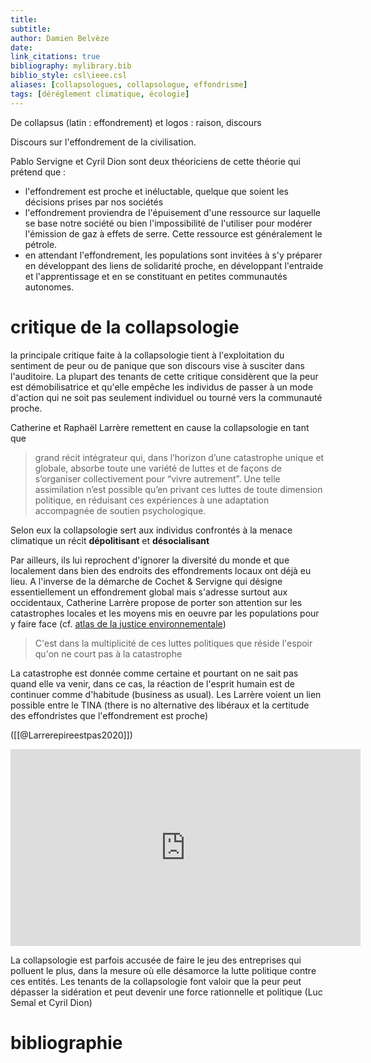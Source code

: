 ```yaml
---
title: 
subtitle:
author: Damien Belvèze
date: 
link_citations: true
bibliography: mylibrary.bib
biblio_style: csl\ieee.csl
aliases: [collapsologues, collapsologue, effondrisme]
tags: [déréglement climatique, écologie]
---
```


De collapsus (latin : effondrement) et logos : raison, discours

Discours sur l'effondrement de la civilisation. 

Pablo Servigne et Cyril Dion sont deux théoriciens de cette théorie qui prétend que : 
- l'effondrement est proche et inéluctable, quelque que soient les décisions prises par nos sociétés
- l'effondrement proviendra de l'épuisement d'une ressource sur laquelle se base notre société ou bien l'impossibilité de l'utiliser pour modérer l'émission de gaz à effets de serre. Cette ressource est généralement le pétrole. 
- en attendant l'effondrement, les populations sont invitées à s'y préparer en développant des liens de solidarité proche, en développant l'entraide et l'apprentissage et en se constituant en petites communautés autonomes. 

# critique de la collapsologie

la principale critique faite à la collapsologie tient à l'exploitation du sentiment de peur ou de panique que son discours vise à susciter dans l'auditoire. La plupart des tenants de cette critique considèrent que la peur est démobilisatrice et qu'elle empêche les individus de passer à un mode d'action qui ne soit pas seulement individuel ou tourné vers la communauté proche. 

Catherine et Raphaël Larrère remettent en cause la collapsologie en tant que 

> grand récit intégrateur qui, dans l’horizon d’une catastrophe unique et globale, absorbe toute une variété de luttes et de façons de s’organiser collectivement pour “vivre autrement”. Une telle assimilation n’est possible qu’en privant ces luttes de toute dimension politique, en réduisant ces expériences à une adaptation accompagnée de soutien psychologique. 

Selon eux la collapsologie sert aux individus confrontés à la menace climatique un récit **dépolitisant** et **désocialisant**

Par ailleurs, ils lui reprochent d'ignorer la diversité du monde et que localement dans bien des endroits des effondrements locaux ont déjà eu lieu. A l'inverse de la démarche de Cochet & Servigne qui désigne essentiellement un effondrement global mais s'adresse surtout aux occidentaux, Catherine Larrère propose de porter son attention sur les catastrophes locales et les moyens mis en oeuvre par les populations pour y faire face (cf. [atlas de la justice environnementale](https://ejatlas.org/))

> C'est dans la multiplicité de ces luttes politiques que réside l'espoir qu'on ne court pas à la catastrophe

La catastrophe est donnée comme certaine et pourtant on ne sait pas quand elle va venir, dans ce cas, la réaction de l'esprit humain est de continuer comme d'habitude (business as usual). Les Larrère voient un lien possible entre le TINA (there is no alternative des libéraux et la certitude des effondristes que l'effondrement est proche)

([[@Larrerepireestpas2020]])

<iframe width="560" height="315" src="https://www.youtube.com/embed/UxVV8Aaol7E?start=24" title="YouTube video player" frameborder="0" allow="accelerometer; autoplay; clipboard-write; encrypted-media; gyroscope; picture-in-picture" allowfullscreen></iframe>


La collapsologie est parfois accusée de faire le jeu des entreprises qui polluent le plus, dans la mesure où elle désamorce la lutte politique contre ces entités. Les tenants de la collapsologie font valoir que la peur peut dépasser la sidération et peut devenir une force rationnelle et politique (Luc Semal et Cyril Dion)



# bibliographie


